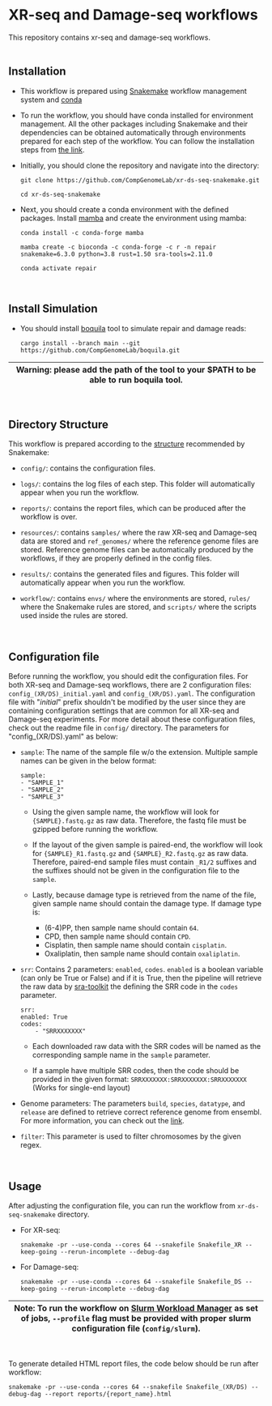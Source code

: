 # XR-seq and Damage-seq workflows

This repository contains xr-seq and damage-seq workflows.  
<br>

## Installation

- This workflow is prepared using 
[Snakemake](https://snakemake.readthedocs.io/en/stable/) workflow management 
system and [conda](https://docs.conda.io/en/latest/)

- To run the workflow, you should have conda installed for environment 
management. All the other packages including Snakemake and their dependencies 
can be obtained automatically through environments prepared for each step of 
the workflow. You can follow the installation steps from 
[the link](https://docs.conda.io/projects/conda/en/latest/user-guide/install/download.html).

- Initially, you should clone the repository and navigate into the directory: 

    ```
    git clone https://github.com/CompGenomeLab/xr-ds-seq-snakemake.git
        
    cd xr-ds-seq-snakemake
    ```

- Next, you should create a conda environment with the defined packages. 
Install [mamba](https://mamba.readthedocs.io/en/latest/) 
and create the environment using mamba:

    ```
    conda install -c conda-forge mamba

    mamba create -c bioconda -c conda-forge -c r -n repair snakemake=6.3.0 python=3.8 rust=1.50 sra-tools=2.11.0

    conda activate repair
    ```

<br>

## Install Simulation

- You should install [boquila](https://github.com/CompGenomeLab/boquila) 
tool to simulate repair and damage reads:

    ```
    cargo install --branch main --git https://github.com/CompGenomeLab/boquila.git
    ```

| Warning: please add the path of the tool to your $PATH to be able to run boquila tool. |
| --- |
<br>

## Directory Structure

This workflow is prepared according to the 
[structure](https://snakemake.readthedocs.io/en/stable/snakefiles/deployment.html) 
recommended by Snakemake: 

- `config/`: contains the configuration files.

- `logs/`: contains the log files of each step. 
This folder will automatically appear when you run the workflow.

- `reports/`: contains the report files, which can be produced 
after the workflow is over. 

- `resources/`: contains `samples/` where the raw XR-seq and Damage-seq data 
are stored and `ref_genomes/` where the reference genome files are stored. 
Reference genome files can be automatically produced by the workflows, 
if they are properly defined in the config files.  

- `results/`: contains the generated files and figures. 
This folder will automatically appear when you run the workflow.

- `workflow/`: contains `envs/` where the environments are stored, 
`rules/` where the Snakemake rules are stored, and 
`scripts/` where the scripts used inside the rules are stored. 
<br>

## Configuration file

Before running the workflow, you should edit the configuration files. 
For both XR-seq and Damage-seq workflows, there are 2 configuration files: 
`config_(XR/DS)_initial.yaml` and `config_(XR/DS).yaml`. 
The configuration file with "_initial_" prefix shouldn't be modified 
by the user since they are containing configuration settings 
that are common for all XR-seq and Damage-seq experiments. 
For more detail about these configuration files, 
check out the readme file in `config/` directory. 
The parameters for "config_(XR/DS).yaml" as below:

- `sample`: The name of the sample file w/o the extension. 
Multiple sample names can be given in the below format:

    ```
    sample: 
    - "SAMPLE_1"
    - "SAMPLE_2"
    - "SAMPLE_3"
    ```

    - Using the given sample name, the workflow will look for 
    `{SAMPLE}.fastq.gz` as raw data. 
    Therefore, the fastq file must be gzipped before running the workflow.

    - If the layout of the given sample is paired-end, 
    the workflow will look for 
    `{SAMPLE}_R1.fastq.gz` and `{SAMPLE}_R2.fastq.gz` as raw data.
    Therefore, paired-end sample files must contain `_R1/2` suffixes and 
    the suffixes should not be given in the configuration file to the `sample`.

    - Lastly, because damage type is retrieved from the name of the file, 
    given sample name should contain the damage type. 
    If damage type is:

        - (6-4)PP, then sample name should contain `64`.
        - CPD, then sample name should contain `CPD`.
        - Cisplatin, then sample name should contain `cisplatin`.
        - Oxaliplatin, then sample name should contain `oxaliplatin`.

- `srr`: Contains 2 parameters: `enabled`, `codes`. `enabled` is a boolean 
variable (can only be True or False) and if it is True, then the pipeline will
retrieve the raw data by [sra-toolkit](https://trace.ncbi.nlm.nih.gov/Traces/sra/sra.cgi?view=toolkit_doc) 
the defining the SRR code in the `codes` parameter. 

    ```
    srr: 
    enabled: True
    codes:
        - "SRRXXXXXXX"
    ```

    - Each downloaded raw data with the SRR codes will be named as the 
    corresponding sample name in the `sample` parameter.  

    - If a sample have multiple SRR codes, then the code should be provided in 
    the given format: `SRRXXXXXXX:SRRXXXXXXX:SRRXXXXXXX` (Works for single-end 
    layout)

- Genome parameters: The parameters `build`, `species`, `datatype`, 
and `release` are defined to retrieve correct reference genome from ensembl. 
For more information, you can check out the 
[link](https://snakemake-wrappers.readthedocs.io/en/stable/wrappers/reference/ensembl-sequence.html). 

- `filter`: This parameter is used to filter chromosomes by the given regex.
<br>

## Usage

After adjusting the configuration file, you can run the workflow 
from `xr-ds-seq-snakemake` directory.

- For XR-seq:

    ```
    snakemake -pr --use-conda --cores 64 --snakefile Snakefile_XR --keep-going --rerun-incomplete --debug-dag
    ```

- For Damage-seq:

    ```
    snakemake -pr --use-conda --cores 64 --snakefile Snakefile_DS --keep-going --rerun-incomplete --debug-dag
    ```
| Note: To run the workflow on [Slurm Workload Manager](https://slurm.schedmd.com/srun.html) as set of jobs, `--profile` flag must be provided with proper slurm configuration file (`config/slurm`). |
| --- |
<br>

To generate detailed HTML report files, 
the code below should be run after workflow:

```
snakemake -pr --use-conda --cores 64 --snakefile Snakefile_(XR/DS) --debug-dag --report reports/{report_name}.html
```